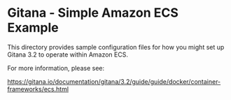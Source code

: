 # Gitana - Simple Amazon ECS Example

This directory provides sample configuration files for how you might set up Gitana 3.2 to operate within
Amazon ECS.

For more information, please see:

https://gitana.io/documentation/gitana/3.2/guide/guide/docker/container-frameworks/ecs.html